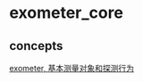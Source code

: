 # exometer_core

## concepts
[exometer, 基本测量对象和探测行为](https://www.helplib.com/GitHub/article_105144)
